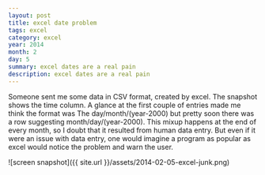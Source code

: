 ```yaml
---
layout: post
title: excel date problem
tags: excel
category: excel 
year: 2014
month: 2
day: 5
summary: excel dates are a real pain
description: excel dates are a real pain
---
```


Someone sent me some data in CSV format, created by excel.  The snapshot shows the time column.  A glance at the first couple of entries made me think the format was The day/month/(year-2000) but pretty soon there was a row suggesting month/day/(year-2000).  This mixup happens at the end of every month, so I doubt that it resulted from human data entry.  But even if it were an issue with data entry, one would imagine a program as popular as excel would notice the problem and warn the user.

![screen snapshot]({{ site.url }}/assets/2014-02-05-excel-junk.png)

